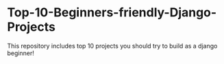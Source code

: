 # Top-10-Beginners-friendly-Django-Projects
This repository includes top 10 projects you should try to build as a django beginner!
